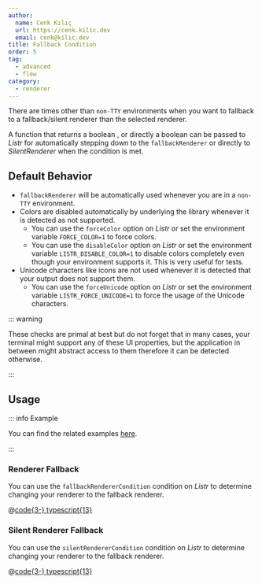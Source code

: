 ```yaml
---
author:
  name: Cenk Kılıç
  url: https://cenk.kilic.dev
  email: cenk@kilic.dev
title: Fallback Condition
order: 5
tag:
  - advanced
  - flow
category:
  - renderer
---
```


There are times other than `non-TTY` environments when you want to fallback to a fallback/silent renderer than the selected renderer.

A function that returns a boolean , or directly a boolean can be passed to _Listr_ for automatically stepping down to the `fallbackRenderer` or directly to _SilentRenderer_ when the condition is met.

<!-- more -->

## Default Behavior

- `fallbackRenderer` will be automatically used whenever you are in a `non-TTY` environment.
- Colors are disabled automatically by underlying the library whenever it is detected as not supported.
  - You can use the `forceColor` option on _Listr_ or set the environment variable `FORCE_COLOR=1` to force colors.
  - You can use the `disableColor` option on _Listr_ or set the environment variable `LISTR_DISABLE_COLOR=1` to disable colors completely even though your environment supports it. This is very useful for tests.
- Unicode characters like icons are not used whenever it is detected that your output does not support them.
  - You can use the `forceUnicode` option on _Listr_ or set the environment variable `LISTR_FORCE_UNICODE=1` to force the usage of the Unicode characters.

::: warning

These checks are primal at best but do not forget that in many cases, your terminal might support any of these UI properties, but the application in between might abstract access to them therefore it can be detected otherwise.

:::

## Usage

::: info Example

You can find the related examples [here](https://github.com/listr2/listr2/tree/master/examples/renderer-fallback-condition.example.ts).

:::

### Renderer Fallback

You can use the `fallbackRendererCondition` condition on _Listr_ to determine changing your renderer to the fallback renderer.

@[code{3-} typescript{13}](../../examples/docs/renderer/fallback-condition/renderer-fallback.ts)

### Silent Renderer Fallback

You can use the `silentRendererCondition` condition on _Listr_ to determine changing your renderer to the fallback renderer.

@[code{3-} typescript{13}](../../examples/docs/renderer/fallback-condition/renderer-silent.ts)
